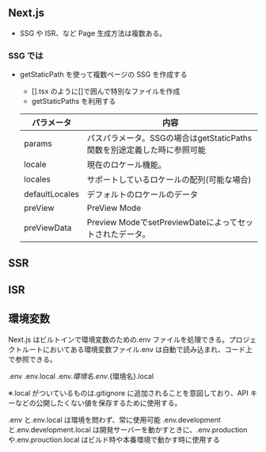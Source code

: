 ## Next.js

- SSG や ISR、など Page 生成方法は複数ある。

### SSG では

- getStaticPath を使って複数ページの SSG を作成する

  - [].tsx のように[]で囲んで特別なファイルを作成
  - getStaticPaths を利用する

  <table>
    <thead>
    <tr>
      <th>パラメータ</th>
      <th>内容</th>
    </tr>
    </thead>
    <tbody>
      <tr>
      <td>params</td>
      <td>パスパラメータ。SSGの場合はgetStaticPaths関数を別途定義した時に参照可能</td>
      </tr>
      <tr>
      <td>locale</td>
      <td>現在のロケール機能。</td>
      </tr>
      <tr>
      <td>locales</td>
      <td>サポートしているロケールの配列(可能な場合)</td>
      </tr>
      <tr>
        <td>defaultLocales</td>
        <td>デフォルトのロケールのデータ</td>
      </tr>
      <tr>
        <td>preView</td>
        <td>PreView Mode</td>
      </tr>
      <tr>
      <td>preViewData</td>
      <td>Preview ModeでsetPreviewDateによってセットされたデータ。</td>
      </tr>
    </tbody>
  </table>

## SSR

## ISR

## 環境変数

Next.js はビルトインで環境変数のための.env ファイルを処理できる。プロジェクトルートにおいてある環境変数ファイル.env は自動で読み込まれ、コード上で参照できる。

.env
.env.local
.env.${環境名}
.env.${環境名}.local

※.local がついているものは.gitignore に追加されることを意図しており、API キーなどの公開したくない値を保存するために使用する。

.env と.env.local は環境を問わず、常に使用可能
.env.development と.env.development.local は開発サーバーを動かすときに、.env.production や.env.prouction.local はビルド時や本番環境で動かす時に使用する
